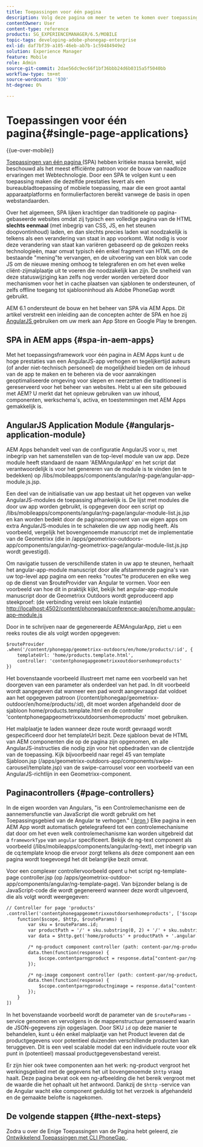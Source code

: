```yaml
---
title: Toepassingen voor één pagina
description: Volg deze pagina om meer te weten te komen over toepassingen die uit één pagina bestaan, dat wil zeggen dat u een toepassing kunt maken die dezelfde prestaties levert als een toepassing voor desktops of mobiele apparaten.
contentOwner: User
content-type: reference
products: SG_EXPERIENCEMANAGER/6.5/MOBILE
topic-tags: developing-adobe-phonegap-enterprise
exl-id: daf7bf39-a105-46eb-ab7b-1c59484949e2
solution: Experience Manager
feature: Mobile
role: Admin
source-git-commit: 2dae56dc9ec66f1bf36bbb24d6b0315a5f5040bb
workflow-type: tm+mt
source-wordcount: '930'
ht-degree: 0%

---
```


# Toepassingen voor één pagina{#single-page-applications}

{{ue-over-mobile}}

[ Toepassingen van één pagina ](https://en.wikipedia.org/wiki/Single-page_application) (SPA) hebben kritieke massa bereikt, wijd beschouwd als het meest efficiënte patroon voor de bouw van naadloze ervaringen met Webtechnologie. Door een SPA te volgen kunt u een toepassing maken die dezelfde prestaties levert als een bureaubladtoepassing of mobiele toepassing, maar die een groot aantal apparaatplatforms en formulierfactoren bereikt vanwege de basis in open webstandaarden.

Over het algemeen, SPA lijken krachtiger dan traditionele op pagina-gebaseerde websites omdat zij typisch een volledige pagina van de HTML **slechts eenmaal** (met inbegrip van CSS, JS, en het steunen doopvontinhoud) laden, en dan slechts precies laden wat noodzakelijk is telkens als een verandering van staat in app voorkomt. Wat nodig is voor deze verandering van staat kan variëren gebaseerd op de gekozen reeks technologieën, maar omvat typisch één enkel fragment van HTML om de bestaande &quot;mening&quot;te vervangen, en de uitvoering van een blok van code JS om de nieuwe mening omhoog te telegraferen en om het even welke cliënt-zijmalplaatje uit te voeren die noodzakelijk kan zijn. De snelheid van deze statuswijziging kan zelfs nog verder worden verbeterd door mechanismen voor het in cache plaatsen van sjablonen te ondersteunen, of zelfs offline toegang tot sjablooninhoud als Adobe PhoneGap wordt gebruikt.

AEM 6.1 ondersteunt de bouw en het beheer van SPA via AEM Apps. Dit artikel verstrekt een inleiding aan de concepten achter de SPA en hoe zij [ AngularJS ](https://angularjs.org/) gebruiken om uw merk aan App Store en Google Play te brengen.

## SPA in AEM apps {#spa-in-aem-apps}

Met het toepassingsframework voor één pagina in AEM Apps kunt u de hoge prestaties van een AngularJS-app verhogen en tegelijkertijd auteurs (of ander niet-technisch personeel) de mogelijkheid bieden om de inhoud van de app te maken en te beheren via de voor aanrakingen geoptimaliseerde omgeving voor slepen en neerzetten die traditioneel is gereserveerd voor het beheer van websites. Hebt u al een site gebouwd met AEM? U merkt dat het opnieuw gebruiken van uw inhoud, componenten, werkschema&#39;s, activa, en toestemmingen met AEM Apps gemakkelijk is.

## AngularJS Application Module {#angularjs-application-module}

AEM Apps behandelt veel van de configuratie AngularJS voor u, met inbegrip van het samenstellen van de top-level module van uw app. Deze module heeft standaard de naam &#39;AEMAngularApp&#39; en het script dat verantwoordelijk is voor het genereren van de module is te vinden (en te bedekken) op /libs/mobileapps/components/angular/ng-page/angular-app-module.js.jsp.

Een deel van de initialisatie van uw app bestaat uit het opgeven van welke AngularJS-modules de toepassing afhankelijk is. De lijst met modules die door uw app worden gebruikt, is opgegeven door een script op /libs/mobileapps/components/angular/ng-page/angular-module-list.js.jsp en kan worden bedekt door de paginacomponent van uw eigen apps om extra AngularJS-modules in te schakelen die uw app nodig heeft. Als voorbeeld, vergelijk het bovengenoemde manuscript met de implementatie van de Geometrixx (die in /apps/geometrixx-outdoors-app/components/angular/ng-geometrixx-page/angular-module-list.js.jsp wordt gevestigd).

Om navigatie tussen de verschillende staten in uw app te steunen, herhaalt het angular-app-module manuscript door alle afstammende pagina&#39;s van uw top-level app pagina om een reeks &quot;routes&quot;te produceren en elke weg op de dienst van $routeProvider van Angular te vormen. Voor een voorbeeld van hoe dit in praktijk kijkt, bekijk het angular-app-module manuscript door de Geometrixx Outdoors wordt geproduceerd app steekproef: (de verbinding vereist een lokale instantie) [ http://localhost:4502/content/phonegap/conference-app/en/home.angular-app-module.js ](http://localhost:4502/content/phonegap/conference-app/en/home.angular-app-module.js)

Door in te schrijven naar de gegenereerde AEMAngularApp, ziet u een reeks routes die als volgt worden opgegeven:

```xml
$routeProvider
.when('/content/phonegap/geometrixx-outdoors/en/home/products/:id', {
    templateUrl: 'home/products.template.html',
    controller: 'contentphonegapgeometrixxoutdoorsenhomeproducts'
})
```

Het bovenstaande voorbeeld illustreert met name een voorbeeld van het doorgeven van een parameter als onderdeel van het pad. In dit voorbeeld wordt aangegeven dat wanneer een pad wordt aangevraagd dat voldoet aan het opgegeven patroon (/content/phonegap/geometrixx-outdoor/en/home/products/:id), dit moet worden afgehandeld door de sjabloon home/products.template.html en de controller &#39;contentphonegapgeometrixxoutdoorsenhomeproducts&#39; moet gebruiken.

Het malplaatje te laden wanneer deze route wordt gevraagd wordt gespecificeerd door het templateUrl bezit. Deze sjabloon bevat de HTML van AEM componenten die op de pagina zijn opgenomen, en alle AngularJS-instructies die nodig zijn voor het opbedraden van de clientzijde van de toepassing. Kijk bijvoorbeeld naar regel 45 van template Sjabloon.jsp (/apps/geometrixx-outdoors-app/components/swipe-carousel/template.jsp) van de swipe-carrousel voor een voorbeeld van een AngularJS-richtlijn in een Geometrixx-component.

## Paginacontrollers {#page-controllers}

In de eigen woorden van Angulars, &quot;is een Controlemechanisme een de aannemersfunctie van JavaScript die wordt gebruikt om het Toepassingsgebied van de Angular te verhogen.&quot; ([ bron ](https://docs.angularjs.org/guide/controller)) Elke pagina in een AEM App wordt automatisch getelegrafeerd tot een controlemechanisme dat door om het even welk controlemechanisme kan worden uitgebreid dat a `frameworkType` van `angular` specificeert. Bekijk de ng-text component als voorbeeld (/libs/mobileapps/components/angular/ng-text), met inbegrip van de cq:template knoop die ervoor zorgt telkens als deze component aan een pagina wordt toegevoegd het dit belangrijke bezit omvat.

Voor een complexer controllervoorbeeld opent u het script ng-template-page controller.jsp (op /apps/geometrixx-outdoor-app/components/angular/ng-template-page). Van bijzonder belang is de JavaScript-code die wordt gegenereerd wanneer deze wordt uitgevoerd, die als volgt wordt weergegeven:

```xml
// Controller for page 'products'
.controller('contentphonegapgeometrixxoutdoorsenhomeproducts', ['$scope', '$http', '$routeParams',
    function($scope, $http, $routeParams) {
        var sku = $routeParams.id;
        var productPath = '/' + sku.substring(0, 2) + '/' + sku.substring(0, 4) + '/' + sku;
        var data = $http.get('home/products' + productPath + '.angular.json' + cacheKiller);

        /* ng-product component controller (path: content-par/ng-product) */
        data.then(function(response) {
            $scope.contentparngproduct = response.data["content-par/ng-product"].items;
        });

        /* ng-image component controller (path: content-par/ng-product/ng-image) */
        data.then(function(response) {
            $scope.contentparngproductngimage = response.data["content-par/ng-product/ng-image"].items;
        });
    }
])
```

In het bovenstaande voorbeeld wordt de parameter van de `$routeParams` -service genomen en vervolgens in de mappenstructuur gemasseerd waarin de JSON-gegevens zijn opgeslagen. Door SKU `id` op deze manier te behandelen, kunt u één enkel malplaatje van het Product leveren dat de productgegevens voor potentieel duizenden verschillende producten kan teruggeven. Dit is een veel scalable model dat een individuele route voor elk punt in (potentieel) massaal productgegevensbestand vereist.

Er zijn hier ook twee componenten aan het werk: ng-product vergroot het werkingsgebied met de gegevens het uit bovengenoemde `$http` vraag haalt. Deze pagina bevat ook een ng-afbeelding die het bereik vergroot met de waarde die het ophaalt uit het antwoord. Dankzij de `$http` -service van de Angular wacht elke component geduldig tot het verzoek is afgehandeld en de gemaakte belofte is nagekomen.

## De volgende stappen {#the-next-steps}

Zodra u over de Enige Toepassingen van de Pagina hebt geleerd, zie [ Ontwikkelend Toepassingen met CLI PhoneGap ](/help/mobile/phonegap-apps-pg-cli.md).
